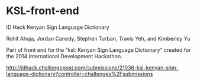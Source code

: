 KSL-front-end
=============

ID Hack Kenyan Sign Language Dictionary

Rohit Ahuja, Jordan Canedy, Stephen Turban, Travis Yeh, and Kimberley Yu

Part of front end for the "ksl: Kenyan Sign Language Dictionary" created for the 2014 International Development Hackathon.

http://idhack.challengepost.com/submissions/21036-ksl-kenyan-sign-language-dictionary?controller=challenges%2Fsubmissions
